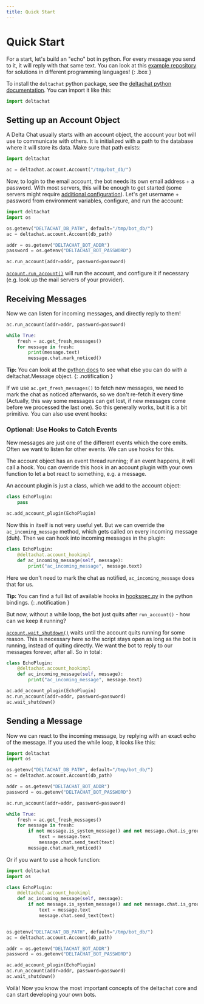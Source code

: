 ```yaml
---
title: Quick Start
---
```


# Quick Start

For a start, let's build an "echo" bot in python. For every message you send to it, it will reply with that same text.
You can look at this [example repository](https://github.com/deltachat-bot/echo) for solutions in different programming languages!
{: .box }

To install the `deltachat` python package, see the [deltachat python
documentation](https://py.delta.chat/install.html). You can import it like
this:

```python
import deltachat
```

## Setting up an Account Object

A Delta Chat usually starts with an account object, the account your bot will
use to communicate with others. It is initialized with a path to the database
where it will store its data. Make sure that path exists:

```python
import deltachat

ac = deltachat.account.Account("/tmp/bot_db/")
```

Now, to login to the email account, the bot needs its own email address + a
password. With most servers, this will be enough to get started (some servers
might require [additional configuration](https://providers.delta.chat)). Let's
get username + password from environment variables, configure, and run the
account:

```python
import deltachat
import os

os.getenv("DELTACHAT_DB_PATH", default="/tmp/bot_db/")
ac = deltachat.account.Account(db_path)

addr = os.getenv("DELTACHAT_BOT_ADDR")
password = os.getenv("DELTACHAT_BOT_PASSWORD")

ac.run_account(addr=addr, password=password)
```

[`account.run_account()`](https://py.delta.chat/api.html#deltachat.account.Account.run_account)
will run the account, and configure it if necessary (e.g. look up the mail
servers of your provider).

## Receiving Messages

Now we can listen for incoming messages, and directly reply to them!

```python
ac.run_account(addr=addr, password=password)

while True:
    fresh = ac.get_fresh_messages()
    for message in fresh:
        print(message.text)
        message.chat.mark_noticed()
```

**Tip:** You can look at the [python
docs](https://py.delta.chat/api.html#deltachat.message.Message) to see what
else you can do with a deltachat.Message object.
{: .notification }

If we use `ac.get_fresh_messages()` to fetch new messages, we need to mark the
chat as noticed afterwards, so we don't re-fetch it every time (Actually, this
way some messages can get lost, if new messages come before we processed the
last one). So this generally works, but it is a bit primitive. You can also use
event hooks:

### Optional: Use Hooks to Catch Events

New messages are just one of the different events which the core emits. Often
we want to listen for other events. We can use hooks for this.

The account object has an event thread running; if an event happens, it will
call a hook. You can override this hook in an account plugin with your own
function to let a bot react to something, e.g. a message.

An account plugin is just a class, which we add to the account object:

```python
class EchoPlugin:
    pass

ac.add_account_plugin(EchoPlugin)
```

Now this in itself is not very useful yet. But we can override the
`ac_incoming_message` method, which gets called on every incoming message
(duh). Then we can hook into incoming messages in the plugin:

```python
class EchoPlugin:
    @deltachat.account_hookimpl
    def ac_incoming_message(self, message):
        print("ac_incoming_message", message.text)
```

Here we don't need to mark the chat as notified, `ac_incoming_message` does
that for us.

**Tip:** You can find a full list of available hooks in
[hookspec.py](https://github.com/deltachat/deltachat-core-rust/blob/master/python/src/deltachat/hookspec.py)
in the python bindings.
{: .notification }

But now, without a while loop, the bot just quits after `run_account()` - how
can we keep it running?

[`account.wait_shutdown()`](https://py.delta.chat/api.html#deltachat.account.Account.wait_shutdown)
waits until the account quits running for some reason. This is necessary here
so the script stays open as long as the bot is running, instead of quiting
directly. We want the bot to reply to our messages forever, after all. So in
total:

```python
class EchoPlugin:
    @deltachat.account_hookimpl
    def ac_incoming_message(self, message):
        print("ac_incoming_message", message.text)

ac.add_account_plugin(EchoPlugin)
ac.run_account(addr=addr, password=password)
ac.wait_shutdown()
```

## Sending a Message

Now we can react to the incoming message, by replying with an exact echo of the
message. If you used the while loop, it looks like this:

```python
import deltachat
import os

os.getenv("DELTACHAT_DB_PATH", default="/tmp/bot_db/")
ac = deltachat.account.Account(db_path)

addr = os.getenv("DELTACHAT_BOT_ADDR")
password = os.getenv("DELTACHAT_BOT_PASSWORD")

ac.run_account(addr=addr, password=password)

while True:
    fresh = ac.get_fresh_messages()
    for message in fresh:
        if not message.is_system_message() and not message.chat.is_group():
            text = message.text
            message.chat.send_text(text)
        message.chat.mark_noticed()
```

Or if you want to use a hook function:

```python
import deltachat
import os

class EchoPlugin:
    @deltachat.account_hookimpl
    def ac_incoming_message(self, message):
        if not message.is_system_message() and not message.chat.is_group():
            text = message.text
            message.chat.send_text(text)


os.getenv("DELTACHAT_DB_PATH", default="/tmp/bot_db/")
ac = deltachat.account.Account(db_path)

addr = os.getenv("DELTACHAT_BOT_ADDR")
password = os.getenv("DELTACHAT_BOT_PASSWORD")

ac.add_account_plugin(EchoPlugin)
ac.run_account(addr=addr, password=password)
ac.wait_shutdown()
```

Voilà! Now you know the most important concepts of the deltachat core and can
start developing your own bots.


